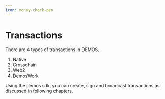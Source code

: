 ```yaml
---
icon: money-check-pen
---
```


# Transactions

There are 4 types of transactions in DEMOS.

1. Native
2. Crosschain
3. Web2
4. DemosWork

Using the demos sdk, you can create, sign and broadcast transactions as discussed in following chapters.

